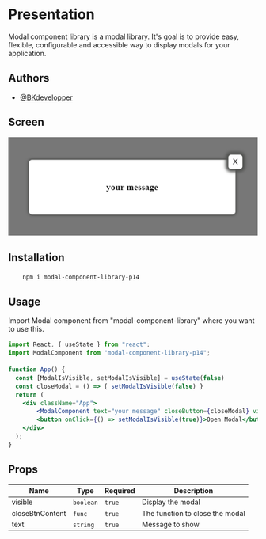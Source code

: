 # Presentation

Modal component library is a modal library. It's goal is to provide easy, flexible, configurable and accessible way to display modals for your application.

## Authors

- [@BKdevelopper](https://github.com/BKdevelopper)

## Screen

![screen](./src/lib/asset/screen.png)

## Installation

```bash
    npm i modal-component-library-p14
```

## Usage

Import Modal component from "modal-component-library" where you want to use this.

```jsx
import React, { useState } from "react";
import ModalComponent from "modal-component-library-p14";

function App() {
  const [ModalIsVisible, setModalIsVisible] = useState(false)
  const closeModal = () => { setModalIsVisible(false) }
  return (
    <div className="App">      
        <ModalComponent text="your message" closeButton={closeModal} visible={ModalIsVisible} />
        <button onClick={() => setModalIsVisible(true)}>Open Modal</button>     
    </div>
  );
}
```

## Props

| Name            | Type          | Required | Description                                                              |
| --------------- | ------------- | -------- | ------------------------------------------------------------------------ |
| visible         | `boolean`     | `true`   | Display the modal                                                        |
| closeBtnContent | `func`        | `true`   | The function to close the modal                                          |
| text            | `string`      | `true`   | Message to show                                                          |